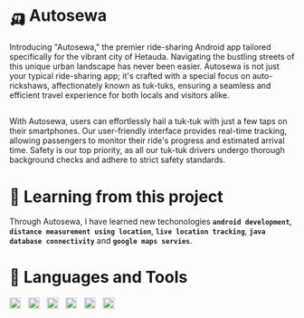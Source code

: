 # 🛺 Autosewa
Introducing "Autosewa," the premier ride-sharing Android app tailored specifically for the vibrant city of Hetauda. Navigating the bustling streets of this unique urban landscape has never been easier. Autosewa is not just your typical ride-sharing app; it's crafted with a special focus on auto-rickshaws, affectionately known as tuk-tuks, ensuring a seamless and efficient travel experience for both locals and visitors alike.

##
With Autosewa, users can effortlessly hail a tuk-tuk with just a few taps on their smartphones. Our user-friendly interface provides real-time tracking, allowing passengers to monitor their ride's progress and estimated arrival time. Safety is our top priority, as all our tuk-tuk drivers undergo thorough background checks and adhere to strict safety standards.

# 📓 Learning from this project 
Through Autosewa, I have learned new techonologies **`android development`**, **`distance measurement using location`**, **`live location tracking`**, **`java database connectivity`** and **`google maps servies`**.

# 🧰 Languages and Tools

<img align="left" alt="Git" width="20px" style="padding-right:10px;" src="https://cdn.jsdelivr.net/gh/devicons/devicon/icons/git/git-original.svg" />
<img align="left" alt="Android Studio" width="20px" style="padding-right:10px;" src="https://cdn.jsdelivr.net/gh/devicons/devicon/icons/androidstudio/androidstudio-plain.svg" />
<img align="left" alt="Java" width="20px" style="padding-right:10px;" src="https://cdn.jsdelivr.net/gh/devicons/devicon/icons/java/java-original.svg" />
<img align="left" alt="MySQL" width="20px" style="padding-right:10px;" src="https://cdn.jsdelivr.net/gh/devicons/devicon/icons/mysql/mysql-original.svg" />
<img align="left" alt="GitHub" width="20px" style="padding-right:10px;" src="https://cdn.jsdelivr.net/gh/devicons/devicon/icons/github/github-original.svg" />
<img align="left" alt="Slack" width="20px" style="padding-right:10px;" src="https://cdn.jsdelivr.net/gh/devicons/devicon/icons/slack/slack-original.svg" />

<br />

#
